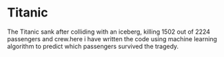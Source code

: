 # Titanic
The Titanic sank after colliding with an iceberg, killing 1502 out of 2224 passengers and crew.here i have written the code using machine learning algorithm to predict which passengers survived the tragedy.
